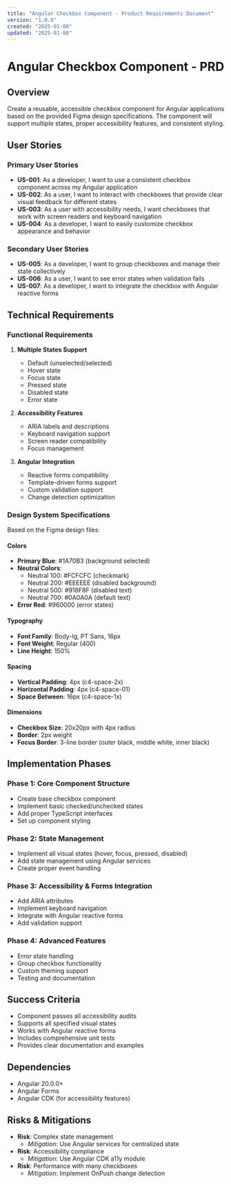 ```yaml
---
title: "Angular Checkbox Component - Product Requirements Document"
version: "1.0.0"
created: "2025-01-08"
updated: "2025-01-08"
---
```


# Angular Checkbox Component - PRD

## Overview
Create a reusable, accessible checkbox component for Angular applications based on the provided Figma design specifications. The component will support multiple states, proper accessibility features, and consistent styling.

## User Stories

### Primary User Stories
- **US-001**: As a developer, I want to use a consistent checkbox component across my Angular application
- **US-002**: As a user, I want to interact with checkboxes that provide clear visual feedback for different states
- **US-003**: As a user with accessibility needs, I want checkboxes that work with screen readers and keyboard navigation
- **US-004**: As a developer, I want to easily customize checkbox appearance and behavior

### Secondary User Stories
- **US-005**: As a developer, I want to group checkboxes and manage their state collectively
- **US-006**: As a user, I want to see error states when validation fails
- **US-007**: As a developer, I want to integrate the checkbox with Angular reactive forms

## Technical Requirements

### Functional Requirements
1. **Multiple States Support**
   - Default (unselected/selected)
   - Hover state
   - Focus state
   - Pressed state
   - Disabled state
   - Error state

2. **Accessibility Features**
   - ARIA labels and descriptions
   - Keyboard navigation support
   - Screen reader compatibility
   - Focus management

3. **Angular Integration**
   - Reactive forms compatibility
   - Template-driven forms support
   - Custom validation support
   - Change detection optimization

### Design System Specifications
Based on the Figma design files:

#### Colors
- **Primary Blue**: #1A70B3 (background selected)
- **Neutral Colors**: 
  - Neutral 100: #FCFCFC (checkmark)
  - Neutral 200: #EEEEEE (disabled background)
  - Neutral 500: #918F8F (disabled text)
  - Neutral 700: #0A0A0A (default text)
- **Error Red**: #960000 (error states)

#### Typography
- **Font Family**: Body-lg, PT Sans, 16px
- **Font Weight**: Regular (400)
- **Line Height**: 150%

#### Spacing
- **Vertical Padding**: 4px (c4-space-2x)
- **Horizontal Padding**: 4px (c4-space-01)
- **Space Between**: 16px (c4-space-1x)

#### Dimensions
- **Checkbox Size**: 20x20px with 4px radius
- **Border**: 2px weight
- **Focus Border**: 3-line border (outer black, middle white, inner black)

## Implementation Phases

### Phase 1: Core Component Structure
- Create base checkbox component
- Implement basic checked/unchecked states
- Add proper TypeScript interfaces
- Set up component styling

### Phase 2: State Management
- Implement all visual states (hover, focus, pressed, disabled)
- Add state management using Angular services
- Create proper event handling

### Phase 3: Accessibility & Forms Integration
- Add ARIA attributes
- Implement keyboard navigation
- Integrate with Angular reactive forms
- Add validation support

### Phase 4: Advanced Features
- Error state handling
- Group checkbox functionality
- Custom theming support
- Testing and documentation

## Success Criteria
- Component passes all accessibility audits
- Supports all specified visual states
- Works with Angular reactive forms
- Includes comprehensive unit tests
- Provides clear documentation and examples

## Dependencies
- Angular 20.0.0+
- Angular Forms
- Angular CDK (for accessibility features)

## Risks & Mitigations
- **Risk**: Complex state management
  - *Mitigation*: Use Angular services for centralized state
- **Risk**: Accessibility compliance
  - *Mitigation*: Use Angular CDK a11y module
- **Risk**: Performance with many checkboxes
  - *Mitigation*: Implement OnPush change detection